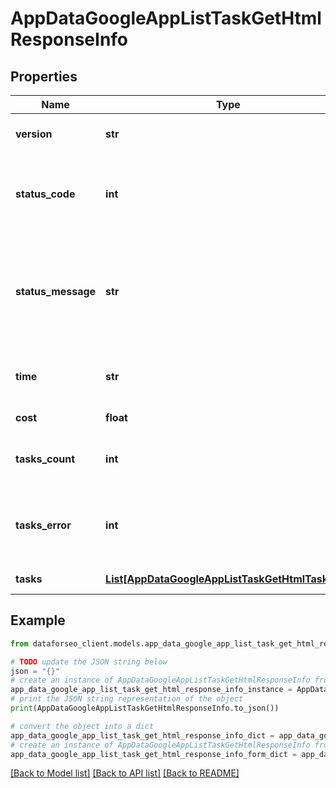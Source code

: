# AppDataGoogleAppListTaskGetHtmlResponseInfo


## Properties

Name | Type | Description | Notes
------------ | ------------- | ------------- | -------------
**version** | **str** | the current version of the API | [optional] 
**status_code** | **int** | general status code you can find the full list of the response codes here | [optional] 
**status_message** | **str** | general informational message you can find the full list of general informational messages here | [optional] 
**time** | **str** | total execution time, seconds | [optional] 
**cost** | **float** | total tasks cost, USD | [optional] 
**tasks_count** | **int** | the number of tasks in the tasks array | [optional] 
**tasks_error** | **int** | the number of tasks in the tasks array returned with an error | [optional] 
**tasks** | [**List[AppDataGoogleAppListTaskGetHtmlTaskInfo]**](AppDataGoogleAppListTaskGetHtmlTaskInfo.md) | array of tasks | [optional] 

## Example

```python
from dataforseo_client.models.app_data_google_app_list_task_get_html_response_info import AppDataGoogleAppListTaskGetHtmlResponseInfo

# TODO update the JSON string below
json = "{}"
# create an instance of AppDataGoogleAppListTaskGetHtmlResponseInfo from a JSON string
app_data_google_app_list_task_get_html_response_info_instance = AppDataGoogleAppListTaskGetHtmlResponseInfo.from_json(json)
# print the JSON string representation of the object
print(AppDataGoogleAppListTaskGetHtmlResponseInfo.to_json())

# convert the object into a dict
app_data_google_app_list_task_get_html_response_info_dict = app_data_google_app_list_task_get_html_response_info_instance.to_dict()
# create an instance of AppDataGoogleAppListTaskGetHtmlResponseInfo from a dict
app_data_google_app_list_task_get_html_response_info_form_dict = app_data_google_app_list_task_get_html_response_info.from_dict(app_data_google_app_list_task_get_html_response_info_dict)
```
[[Back to Model list]](../README.md#documentation-for-models) [[Back to API list]](../README.md#documentation-for-api-endpoints) [[Back to README]](../README.md)


